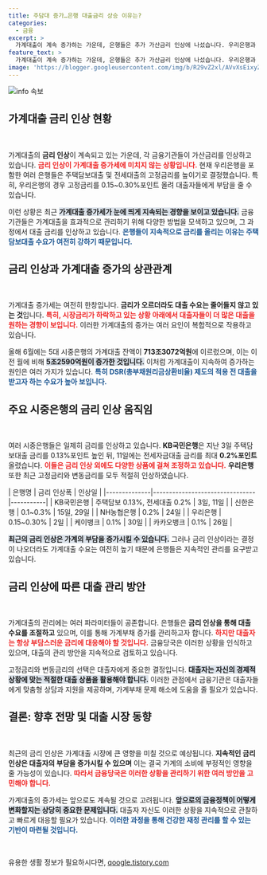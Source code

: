 ```yaml
---
title: 주담대 증가…은행 대출금리 상승 이유는?
categories:
  - 금융
excerpt: >
  가계대출이 계속 증가하는 가운데, 은행들은 추가 가산금리 인상에 나섰습니다. 우리은행과 KB국민은행 등 주요 시중은행들이 주담대와 전세대출 금리를 잇따라 올리면서 금리 인상이 지속되고 있습니다. 금융당국의 관리에도 불구하고 가계대출 증가세가 꺾이지 않는 양상입니다. 클릭하여 더 자세한 내용을 확인하세요!
feature_text: >
  가계대출이 계속 증가하는 가운데, 은행들은 추가 가산금리 인상에 나섰습니다. 우리은행과 KB국민은행 등 주요 시중은행들이 주담대와 전세대출 금리를 잇따라 올리면서 금리 인상이 지속되고 있습니다. 금융당국의 관리에도 불구하고 가계대출 증가세가 꺾이지 않는 양상입니다. 클릭하여 더 자세한 내용을 확인하세요!
image: 'https://blogger.googleusercontent.com/img/b/R29vZ2xl/AVvXsEixyZcFfHzMRdzZMjFBmAUKJYCLCGyLL1o632UiGVXcaFdKo_bkvkuCioo0uUKlGfBVcT3P84aROyZIXSBEx3Aw5nCQ3pTgDom1WDC4m8eifvWiAmWEEVb4x6G_l8C0QH225ldMjyaFvpxGEBGNO37VmDTDMHGhJPq73UglMfDca1-0aw/s1600/blogspot.png'
---
```


<p><img src="https://blogger.googleusercontent.com/img/b/R29vZ2xl/AVvXsEixyZcFfHzMRdzZMjFBmAUKJYCLCGyLL1o632UiGVXcaFdKo_bkvkuCioo0uUKlGfBVcT3P84aROyZIXSBEx3Aw5nCQ3pTgDom1WDC4m8eifvWiAmWEEVb4x6G_l8C0QH225ldMjyaFvpxGEBGNO37VmDTDMHGhJPq73UglMfDca1-0aw/s1600/blogspot.png" alt="info 속보" /></p>

<h2 data-ke-size="size26">가계대출 금리 인상 현황</h2>

<p data-ke-size="size16">&nbsp;</p>

<p>가계대출의 <b>금리 인상</b>이 계속되고 있는 가운데, 각 금융기관들이 가산금리를 인상하고 있습니다. <b><span style="color: #ee2323;">금리 인상이 가계대출 증가세에 미치지 않는 상황입니다.</span></b> 현재 우리은행을 포함한 여러 은행들은 주택담보대출 및 전세대출의 고정금리를 높이기로 결정했습니다. 특히, 우리은행의 경우 고정금리를 0.15~0.30%포인트 올려 대출자들에게 부담을 줄 수 있습니다. </p>

<p>이런 상황은 최근 <b><span style="background-color: #21538527;">가계대출 증가세가 눈에 띄게 지속되는 경향을 보이고 있습니다.</span></b> 금융기관들은 가계대출을 효과적으로 관리하기 위해 다양한 방법을 모색하고 있으며, 그 과정에서 대출 금리를 인상하고 있습니다. <b><span style="color: #1a5490;">은행들이 지속적으로 금리를 올리는 이유는 주택담보대출 수요가 여전히 강하기 때문입니다.</span></b></p>

<h2 data-ke-size="size26">금리 인상과 가계대출 증가의 상관관계</h2>

<p data-ke-size="size16">&nbsp;</p>

<p>가계대출 증가세는 여전히 한창입니다. <b>금리가 오르더라도 대출 수요는 줄어들지 않고 있는 것</b>입니다. <b><span style="color: #ee2323;">특히, 시장금리가 하락하고 있는 상황 아래에서 대출자들이 더 많은 대출을 원하는 경향이 보입니다.</span></b> 이러한 가계대출의 증가는 여러 요인이 복합적으로 작용하고 있습니다.</p>

<p>올해 6월에는 5대 시중은행의 가계대출 잔액이 <b>713조3072억원</b>에 이르렀으며, 이는 이전 월에 비해 <b><span style="background-color: #21538527;">5조2590억원이 증가한 것입니다.</span></b> 이처럼 가계대출이 지속하여 증가하는 원인은 여러 가지가 있습니다. <b><span style="color: #1a5490;">특히 DSR(총부채원리금상환비율) 제도의 적용 전 대출을 받고자 하는 수요가 높아 보입니다.</span></b></p>

<h2 data-ke-size="size26">주요 시중은행의 금리 인상 움직임</h2>

<p data-ke-size="size16">&nbsp;</p>

<p>여러 시중은행들은 일제히 금리를 인상하고 있습니다. <b>KB국민은행</b>은 지난 3일 주택담보대출 금리를 0.13%포인트 높인 뒤, 11일에는 전세자금대출 금리를 최대 <b>0.2%포인트</b> 올렸습니다. <b><span style="color: #ee2323;">이들은 금리 인상 외에도 다양한 상품에 걸쳐 조정하고 있습니다.</span></b> <b>우리은행</b> 또한 최근 고정금리와 변동금리를 모두 적절히 인상하였습니다.</p>

<p>| 은행명       | 금리 인상폭                          | 인상일     |
|--------------|--------------------------------|-----------|
| KB국민은행  | 주택담보 0.13%, 전세대출 0.2%  | 3일, 11일 |
| 신한은행     | 0.1~0.3%                         | 15일, 29일 |
| NH농협은행   | 0.2%                              | 24일      |
| 우리은행     | 0.15~0.30%                       | 2일       |
| 케이뱅크     | 0.1%                              | 30일      |
| 카카오뱅크   | 0.1%                              | 26일      |</p>

<p><b><span style="background-color: #21538527;">최근의 금리 인상은 가계의 부담을 증가시킬 수 있습니다.</span></b> 그러나 금리 인상이라는 결정이 나오더라도 가계대출 수요는 여전히 높기 때문에 은행들은 지속적인 관리를 요구받고 있습니다.</p>

<h2 data-ke-size="size26">금리 인상에 따른 대출 관리 방안</h2>

<p data-ke-size="size16">&nbsp;</p>

<p>가계대출의 관리에는 여러 파라미터들이 공존합니다. 은행들은 <b>금리 인상을 통해 대출 수요를 조절하고</b> 있으며, 이를 통해 가계부채 증가를 관리하고자 합니다. <b><span style="color: #ee2323;">하지만 대출자는 항상 부담스러운 금리에 대응해야 할 것입니다.</span></b> 금융당국은 이러한 상황을 인식하고 있으며, 대출의 관리 방안을 지속적으로 검토하고 있습니다.</p>

<p>고정금리와 변동금리의 선택은 대출자에게 중요한 결정입니다. <b><span style="background-color: #21538527;">대출자는 자신의 경제적 상황에 맞는 적절한 대출 상품을 활용해야 합니다.</span></b> 이러한 관점에서 금융기관은 대출자들에게 맞춤형 상담과 지원을 제공하며, 가계부채 문제 해소에 도움을 줄 필요가 있습니다.</p>

<h2 data-ke-size="size26">결론: 향후 전망 및 대출 시장 동향</h2>

<p data-ke-size="size16">&nbsp;</p>

<p>최근의 금리 인상은 가계대출 시장에 큰 영향을 미칠 것으로 예상됩니다. <b>지속적인 금리 인상은 대출자의 부담을 증가시킬 수 있으며</b> 이는 결국 가계의 소비에 부정적인 영향을 줄 가능성이 있습니다. <b><span style="color: #ee2323;">따라서 금융당국은 이러한 상황을 관리하기 위한 여러 방안을 고민해야 합니다.</span></b> </p>

<p>가계대출의 증가세는 앞으로도 계속될 것으로 고려됩니다. <b><span style="background-color: #21538527;">앞으로의 금융정책이 어떻게 변화할지는 상당히 중요한 문제입니다.</span></b> 대출자 자신도 이러한 상황을 지속적으로 관찰하고 빠르게 대응할 필요가 있습니다. <b><span style="color: #1a5490;">이러한 과정을 통해 건강한 재정 관리를 할 수 있는 기반이 마련될 것입니다.</span></b></p>

<p data-ke-size="size16">&nbsp;</p>
유용한 생활 정보가 필요하시다면, <a href="https://qoogle.tistory.com" rel="dofollow">qoogle.tistory.com</a>


